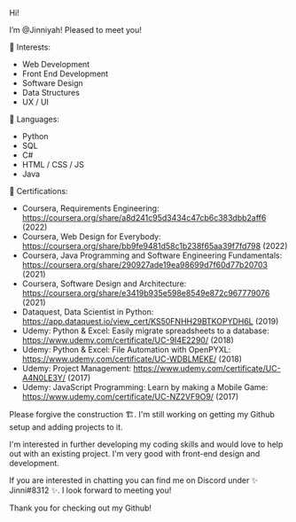 Hi! 

I’m @Jinniyah!  Pleased to meet you!

🤯 Interests:
  - Web Development
  - Front End Development
  - Software Design
  - Data Structures
  - UX / UI 

🙊 Languages:
  - Python
  - SQL
  - C#
  - HTML / CSS / JS
  - Java

🥳 Certifications:
-  Coursera, Requirements Engineering: https://coursera.org/share/a8d241c95d3434c47cb6c383dbb2aff6 (2022)
-  Coursera, Web Design for Everybody: https://coursera.org/share/bb9fe9481d58c1b238f65aa39f7fd798 (2022)
-  Coursera, Java Programming and Software Engineering Fundamentals: https://coursera.org/share/290927ade19ea98699d7f60d77b20703 (2021)
-  Coursera, Software Design and Architecture: https://coursera.org/share/e3419b935e598e8549e872c967779076 (2021)
-  Dataquest, Data Scientist in Python: https://app.dataquest.io/view_cert/KS50FNHH29BTKOPYDH6L (2019)
-  Udemy: Python & Excel: Easily migrate spreadsheets to a database: https://www.udemy.com/certificate/UC-9I4E2290/ (2018)
-  Udemy: Python & Excel: File Automation with OpenPYXL: https://www.udemy.com/certificate/UC-WDBLMEKE/ (2018)
-  Udemy: Project Management: https://www.udemy.com/certificate/UC-A4N0LE3Y/ (2017)
-  Udemy: JavaScript Programming: Learn by making a Mobile Game: https://www.udemy.com/certificate/UC-NZ2VF9O9/ (2017)


Please forgive the construction 🏗️.  I'm still working on getting my Github setup and adding projects to it.

I'm interested in further developing my coding skills and would love to help out with an existing project.  I'm very good with front-end design and development.

If you are interested in chatting you can find me on Discord under ✨ Jinni#8312 ✨.  I look forward to meeting you!

Thank you for checking out my Github!

<!--

- 👀 I’m interested in ASP.Net, particularly C# development.
- 🌱 I’m currently learning ...
- 💞️ I’m looking to collaborate on ...
- 📫 How to reach me ...
-->
<!---
Jinniyah/Jinniyah is a ✨ special ✨ repository because its `README.md` (this file) appears on your GitHub profile.
You can click the Preview link to take a look at your changes.
--->
